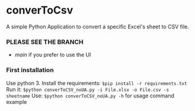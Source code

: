 # converToCsv
A simple Python Application to convert a specific Excel's sheet to CSV file.


### PLEASE SEE THE BRANCH 
- *main* if you prefer to use the UI

### First installation
Use python 3.
Install the requirements: `$pip install -r requirements.txt`
Run it: `$python converToCSV_noUA.py -i File.xlsx -o File.csv -s sheetname`
Use: `$python converToCSV_noUA.py -h` for usage command example

